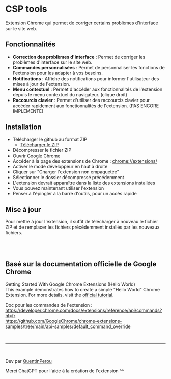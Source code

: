 # CSP tools

Extension Chrome qui permet de corriger certains problèmes d'interface sur le site web.

## Fonctionnalités
- **Correction des problèmes d'interface** : Permet de corriger les problèmes d'interface sur le site web.
- **Commandes personnalisées** : Permet de personnaliser les fonctions de l'extension pour les adapter à vos besoins.
- **Notifications** : Affiche des notifications pour informer l'utilisateur des mises à jour de l'extension.
- **Menu contextuel** : Permet d'accéder aux fonctionnalités de l'extension depuis le menu contextuel du navigateur. (clique droit)
- **Raccourcis clavier** : Permet d'utiliser des raccourcis clavier pour accéder rapidement aux fonctionnalités de l'extension. (PAS ENCORE IMPLEMENTE)


## Installation

- Télécharger le github au format ZIP 
    - [Télécharger le ZIP](https://github.com/ConceptStorePhoto/chrome-extensions-CSP-tools/archive/refs/heads/main.zip)
- Décompresser le fichier ZIP
- Ouvrir Google Chrome
- Accéder à la page des extensions de Chrome : [chrome://extensions/](chrome://extensions/)
- Activer le mode développeur en haut à droite
- Cliquer sur "Charger l'extension non empaquetée"
- Sélectionner le dossier décompressé précédemment
- L'extension devrait apparaître dans la liste des extensions installées
- Vous pouvez maintenant utiliser l'extension
- Penser à l'épingler à la barre d'outils, pour un accès rapide  


## Mise à jour
Pour mettre à jour l'extension, il suffit de télécharger à nouveau le fichier ZIP et de remplacer les fichiers précédemment installés par les nouveaux fichiers.


<br>
<br>


## Basé sur la documentation officielle de Google Chrome

Getting Started With Google Chrome Extensions (Hello World)  
This example demonstrates how to create a simple "Hello World" Chrome Extension.
For more details, visit the [official tutorial](https://developer.chrome.com/docs/extensions/get-started/tutorial/hello-world).


Doc pour les commandes de l'extension :  
https://developer.chrome.com/docs/extensions/reference/api/commands?hl=fr  
https://github.com/GoogleChrome/chrome-extensions-samples/tree/main/api-samples/default_command_override

<br> 

----
<br>

Dev par [QuentinPerou](https://github.com/quentinperou)  

Merci ChatGPT pour l'aide à la création de l'extension ^^